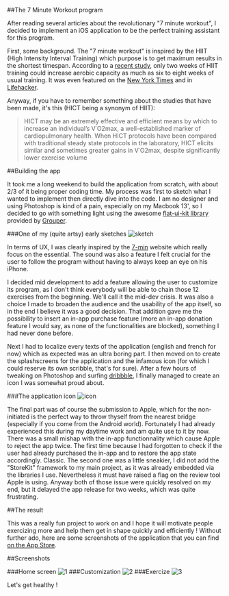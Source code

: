 ##The 7 Minute Workout program

After reading several articles about the revolutionary "7 minute workout", I decided to implement an iOS application to be the perfect training assistant for this program.

First, some background. The "7 minute workout" is inspired by the HIIT (High Intensity Interval Training) which purpose is to get maximum results in the shortest timespan.
According to a [recent study](http://goo.gl/CA6PK), only two weeks of HIIT training could increase aerobic capacity as much as six to eight weeks of usual training.
It was even featured on the [New York Times](http://well.blogs.nytimes.com/2013/05/09/the-scientific-7-minute-workout) and in [Lifehacker](http://lifehacker.com/this-7-minute-research-based-workout-exercises-your-wh-498676327).

Anyway, if you have to remember something about the studies that have been made, it's this (HICT being a synonym of HIIT):
>HICT may be an extremely effective and efficient means by which to increase an individual’s V˙O2max, a well-established marker of cardiopulmonary health. When HICT protocols have been compared with traditional steady state protocols in the laboratory, HICT elicits similar and sometimes greater gains in V˙O2max, despite significantly lower exercise volume


##Building the app

It took me a long weekend to build the application from scratch, with about 2/3 of it being proper coding time. My process was first to sketch what I wanted to implement then directly dive into the code. I am no designer and using Photoshop is kind of a pain, especially on my Macbook 13', so I decided to go with something light using the awesome [flat-ui-kit library](https://github.com/Grouper/FlatUIKit) provided by [Grouper](https://www.joingrouper.com/).

###One of my (quite artsy) early sketches
![sketch](http://i.imgur.com/92Y93yC.jpg)

In terms of UX, I was clearly inspired by the [7-min](http://7-min.com) website which really focus on the essential. The sound was also a feature I felt crucial for the user to follow the program without having to always keep an eye on his iPhone.

I decided mid development to add a feature allowing the user to customize its program, as I don't think everybody will be able to chain those 12 exercises from the beginning. We'll call it the mid-dev crisis. It was also a choice I made to broaden the audience and the usability of the app itself, so in the end I believe it was a good decision.
That addition gave me the possibility to insert an in-app purchase feature (more an in-app donation feature I would say, as none of the functionalities are blocked), something I had never done before.

Next I had to localize every texts of the application (english and french for now) which as expected was an ultra boring part. I then moved on to create the splashscreens for the application and the infamous icon (for which I could reserve its own scribble, that's for sure). After a few hours of tweaking on Photoshop and surfing [dribbble](http://www.dribbble.com), I finally managed to create an icon I was somewhat proud about.

###The application icon
![icon](http://i.imgur.com/YxDgKS1.png)

The final part was of course the submission to Apple, which for the non-initiated is the perfect way to throw thyself from the nearest bridge (especially if you come from the Android world). Fortunately I had already experienced this during my daytime work and am quite use to it by now.
There was a small mishap with the in-app functionnality which cause Apple to reject the app twice. The first time because I had forgotten to check if the user had already purchased the in-app and to restore the app state accordingly. Classic.
The second one was a little sneakier, I did not add the "StoreKit" framework to my main project, as it was already embedded via the libraries I use. Nevertheless it must have raised a flag on the review tool Apple is using.
Anyway both of those issue were quickly resolved on my end, but it delayed the app release for two weeks, which was quite frustrating.

##The result

This was a really fun project to work on and I hope it will motivate people exercizing more and help them get in shape quickly and efficiently !
Without further ado, here are some screenshots of the application that you can find [on the App Store](https://itunes.apple.com/us/app/7-minutes-workout/id650627810?l=en&ls=1&mt=8).

##Screenshots

###Home screen
![1](http://i.imgur.com/Szl3Nme.png)
###Customization
![2](http://i.imgur.com/YPE5XhG.png)
###Exercize
![3](http://i.imgur.com/fK0pitP.png)


Let's get healthy !